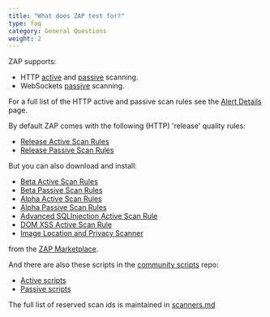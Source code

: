 ```yaml
---
title: "What does ZAP test for?"
type: faq
category: General Questions
weight: 2
---
```


ZAP supports:
 - HTTP [active](/docs/desktop/start/features/ascan/) and [passive](/docs/desktop/start/features/pscan/) scanning.
 - WebSockets [passive](/docs/desktop/addons/websockets/pscanrules/) scanning.

For a full list of the HTTP active and passive scan rules see the [Alert Details](/docs/alerts/) page.

By default ZAP comes with the following (HTTP) 'release' quality rules:

  * [Release Active Scan Rules](/docs/desktop/addons/active-scan-rules/)
  * [Release Passive Scan Rules](/docs/desktop/addons/passive-scan-rules/)

But you can also download and install:

  * [Beta Active Scan Rules](/docs/desktop/addons/active-scan-rules-beta/)
  * [Beta Passive Scan Rules](/docs/desktop/addons/passive-scan-rules-beta/)
  * [Alpha Active Scan Rules](/docs/desktop/addons/active-scan-rules-alpha/)
  * [Alpha Passive Scan Rules](/docs/desktop/addons/passive-scan-rules-alpha/)
  * [Advanced SQLInjection Active Scan Rule](/docs/desktop/addons/advanced-sqlinjection-scanner/)
  * [DOM XSS Active Scan Rule](/docs/desktop/addons/dom-xss-active-scan-rule/)
  * [Image Location and Privacy Scanner](/docs/desktop/addons/image-location-and-privacy-scanner/)

from the [ZAP Marketplace](/addons/).

And there are also these scripts in the [community
scripts](https://github.com/zaproxy/community-scripts) repo:

  * [Active scripts](https://github.com/zaproxy/community-scripts/tree/main/active)
  * [Passive scripts](https://github.com/zaproxy/community-scripts/tree/main/passive)

The full list of reserved scan ids is maintained in
[scanners.md](https://github.com/zaproxy/zaproxy/blob/main/docs/scanners.md)
